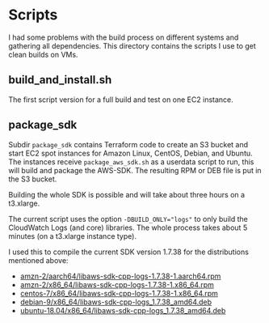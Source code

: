 # Scripts

I had some problems with the build process on different systems and gathering all dependencies.
This directory contains the scripts I use to get clean builds on VMs.

## build_and_install.sh

The first script version for a full build and test on one EC2 instance.

## package_sdk

Subdir `package_sdk` contains Terraform code to create an S3 bucket and
start EC2 spot instances for Amazon Linux, CentOS, Debian, and Ubuntu.
The instances receive `package_aws_sdk.sh` as a userdata script to run,
this will build and package the AWS-SDK. The resulting RPM or DEB file is
put in the S3 bucket.

Building the whole SDK is possible and will take about three hours on
a t3.xlarge.

The current script uses the option `-DBUILD_ONLY="logs"` to only build the
CloudWatch Logs (and core) libraries. The whole process takes about 5 minutes
(on a t3.xlarge instance type).

I used this to compile the current SDK version 1.7.38 for the distributions mentioned above:
 * [amzn-2/aarch64/libaws-sdk-cpp-logs-1.7.38-1.aarch64.rpm](https://s3-eu-west-1.amazonaws.com/msdev-libaws-sdk-cpp/amzn-2/aarch64/libaws-sdk-cpp-logs-1.7.38-1.aarch64.rpm)
 * [amzn-2/x86_64/libaws-sdk-cpp-logs-1.7.38-1.x86_64.rpm](https://s3-eu-west-1.amazonaws.com/msdev-libaws-sdk-cpp/amzn-2/x86_64/libaws-sdk-cpp-logs-1.7.38-1.x86_64.rpm)
 * [centos-7/x86_64/libaws-sdk-cpp-logs-1.7.38-1.x86_64.rpm](https://s3-eu-west-1.amazonaws.com/msdev-libaws-sdk-cpp/centos-7/x86_64/libaws-sdk-cpp-logs-1.7.38-1.x86_64.rpm)
 * [debian-9/x86_64/libaws-sdk-cpp-logs_1.7.38_amd64.deb](https://s3-eu-west-1.amazonaws.com/msdev-libaws-sdk-cpp/debian-9/x86_64/libaws-sdk-cpp-logs_1.7.38_amd64.deb)
 * [ubuntu-18.04/x86_64/libaws-sdk-cpp-logs_1.7.38_amd64.deb](https://s3-eu-west-1.amazonaws.com/msdev-libaws-sdk-cpp/ubuntu-18.04/x86_64/libaws-sdk-cpp-logs_1.7.38_amd64.deb)
